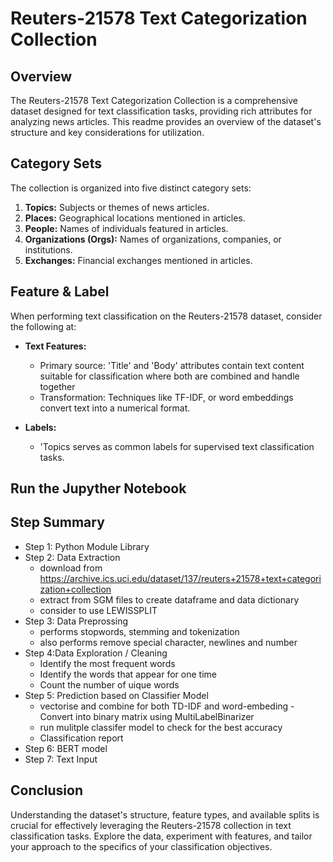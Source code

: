 # Reuters-21578 Text Categorization Collection

## Overview
The Reuters-21578 Text Categorization Collection is a comprehensive dataset designed for text classification tasks, providing rich attributes for analyzing news articles. This readme provides an overview of the dataset's structure and key considerations for utilization.

## Category Sets
The collection is organized into five distinct category sets:
1. **Topics:** Subjects or themes of news articles.
2. **Places:** Geographical locations mentioned in articles.
3. **People:** Names of individuals featured in articles.
4. **Organizations (Orgs):** Names of organizations, companies, or institutions.
5. **Exchanges:** Financial exchanges mentioned in articles.

## Feature & Label 
When performing text classification on the Reuters-21578 dataset, consider the following at:

- **Text Features:**
  - Primary source: 'Title' and 'Body' attributes contain text content suitable for classification where both are combined and handle together
  - Transformation: Techniques like TF-IDF, or word embeddings convert text into a numerical format.

- **Labels:**
  - 'Topics serves as common labels for supervised text classification tasks.

## Run the Jupyther Notebook



## Step Summary 
- Step 1: Python Module Library
- Step 2: Data Extraction
  - download from https://archive.ics.uci.edu/dataset/137/reuters+21578+text+categorization+collection
  - extract from SGM files to create dataframe and data dictionary 
  - consider to use LEWISSPLIT
- Step 3: Data Preprossing
  - performs stopwords, stemming and tokenization 
  - also performs remove special character, newlines and number 
- Step 4:Data Exploration / Cleaning  
  - Identify the most frequent words
  - Identify the words that appear for one time
  - Count the number of uique words 
- Step 5: Prediction based on Classifier Model
  - vectorise and combine for both TD-IDF and word-embeding
  -Convert into binary matrix using MultiLabelBinarizer
  - run mulitple classifer model to check for the best accuracy 
  - Classification report 
- Step 6: BERT model  
- Step 7: Text Input  


## Conclusion
Understanding the dataset's structure, feature types, and available splits is crucial for effectively leveraging the Reuters-21578 collection in text classification tasks. Explore the data, experiment with features, and tailor your approach to the specifics of your classification objectives.